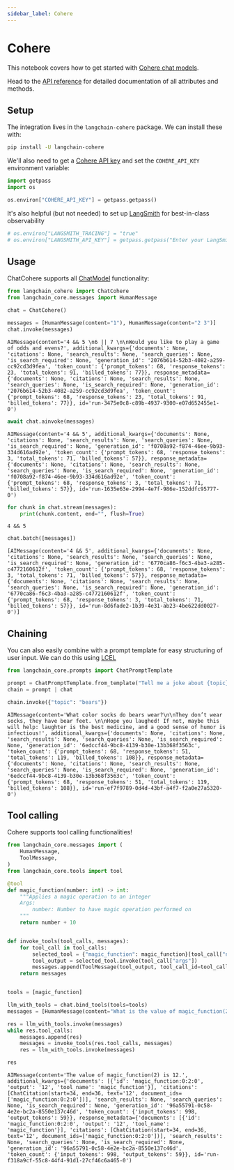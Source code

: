 ```yaml
---
sidebar_label: Cohere
---
```


# Cohere

This notebook covers how to get started with [Cohere chat models](https://cohere.com/chat).

Head to the [API reference](https://python.langchain.com/api_reference/community/chat_models/langchain_community.chat_models.cohere.ChatCohere.html) for detailed documentation of all attributes and methods.

## Setup

The integration lives in the `langchain-cohere` package. We can install these with:

```bash
pip install -U langchain-cohere
```

We'll also need to get a [Cohere API key](https://cohere.com/) and set the `COHERE_API_KEY` environment variable:


```python
import getpass
import os

os.environ["COHERE_API_KEY"] = getpass.getpass()
```

It's also helpful (but not needed) to set up [LangSmith](https://smith.langchain.com/) for best-in-class observability


```python
# os.environ["LANGSMITH_TRACING"] = "true"
# os.environ["LANGSMITH_API_KEY"] = getpass.getpass("Enter your LangSmith API key: ")
```

## Usage

ChatCohere supports all [ChatModel](/docs/how_to#chat-models) functionality:


```python
from langchain_cohere import ChatCohere
from langchain_core.messages import HumanMessage
```


```python
chat = ChatCohere()
```


```python
messages = [HumanMessage(content="1"), HumanMessage(content="2 3")]
chat.invoke(messages)
```



```output
AIMessage(content='4 && 5 \n6 || 7 \n\nWould you like to play a game of odds and evens?', additional_kwargs={'documents': None, 'citations': None, 'search_results': None, 'search_queries': None, 'is_search_required': None, 'generation_id': '2076b614-52b3-4082-a259-cc92cd3d9fea', 'token_count': {'prompt_tokens': 68, 'response_tokens': 23, 'total_tokens': 91, 'billed_tokens': 77}}, response_metadata={'documents': None, 'citations': None, 'search_results': None, 'search_queries': None, 'is_search_required': None, 'generation_id': '2076b614-52b3-4082-a259-cc92cd3d9fea', 'token_count': {'prompt_tokens': 68, 'response_tokens': 23, 'total_tokens': 91, 'billed_tokens': 77}}, id='run-3475e0c8-c89b-4937-9300-e07d652455e1-0')
```



```python
await chat.ainvoke(messages)
```



```output
AIMessage(content='4 && 5', additional_kwargs={'documents': None, 'citations': None, 'search_results': None, 'search_queries': None, 'is_search_required': None, 'generation_id': 'f0708a92-f874-46ee-9b93-334d616ad92e', 'token_count': {'prompt_tokens': 68, 'response_tokens': 3, 'total_tokens': 71, 'billed_tokens': 57}}, response_metadata={'documents': None, 'citations': None, 'search_results': None, 'search_queries': None, 'is_search_required': None, 'generation_id': 'f0708a92-f874-46ee-9b93-334d616ad92e', 'token_count': {'prompt_tokens': 68, 'response_tokens': 3, 'total_tokens': 71, 'billed_tokens': 57}}, id='run-1635e63e-2994-4e7f-986e-152ddfc95777-0')
```



```python
for chunk in chat.stream(messages):
    print(chunk.content, end="", flush=True)
```
```output
4 && 5
```

```python
chat.batch([messages])
```



```output
[AIMessage(content='4 && 5', additional_kwargs={'documents': None, 'citations': None, 'search_results': None, 'search_queries': None, 'is_search_required': None, 'generation_id': '6770ca86-f6c3-4ba3-a285-c4772160612f', 'token_count': {'prompt_tokens': 68, 'response_tokens': 3, 'total_tokens': 71, 'billed_tokens': 57}}, response_metadata={'documents': None, 'citations': None, 'search_results': None, 'search_queries': None, 'is_search_required': None, 'generation_id': '6770ca86-f6c3-4ba3-a285-c4772160612f', 'token_count': {'prompt_tokens': 68, 'response_tokens': 3, 'total_tokens': 71, 'billed_tokens': 57}}, id='run-8d6fade2-1b39-4e31-ab23-4be622dd0027-0')]
```


## Chaining

You can also easily combine with a prompt template for easy structuring of user input. We can do this using [LCEL](/oss/concepts/lcel)


```python
from langchain_core.prompts import ChatPromptTemplate

prompt = ChatPromptTemplate.from_template("Tell me a joke about {topic}")
chain = prompt | chat
```


```python
chain.invoke({"topic": "bears"})
```



```output
AIMessage(content='What color socks do bears wear?\n\nThey don’t wear socks, they have bear feet. \n\nHope you laughed! If not, maybe this will help: laughter is the best medicine, and a good sense of humor is infectious!', additional_kwargs={'documents': None, 'citations': None, 'search_results': None, 'search_queries': None, 'is_search_required': None, 'generation_id': '6edccf44-9bc8-4139-b30e-13b368f3563c', 'token_count': {'prompt_tokens': 68, 'response_tokens': 51, 'total_tokens': 119, 'billed_tokens': 108}}, response_metadata={'documents': None, 'citations': None, 'search_results': None, 'search_queries': None, 'is_search_required': None, 'generation_id': '6edccf44-9bc8-4139-b30e-13b368f3563c', 'token_count': {'prompt_tokens': 68, 'response_tokens': 51, 'total_tokens': 119, 'billed_tokens': 108}}, id='run-ef7f9789-0d4d-43bf-a4f7-f2a0e27a5320-0')
```


## Tool calling

Cohere supports tool calling functionalities!


```python
from langchain_core.messages import (
    HumanMessage,
    ToolMessage,
)
from langchain_core.tools import tool
```


```python
@tool
def magic_function(number: int) -> int:
    """Applies a magic operation to an integer
    Args:
        number: Number to have magic operation performed on
    """
    return number + 10


def invoke_tools(tool_calls, messages):
    for tool_call in tool_calls:
        selected_tool = {"magic_function": magic_function}[tool_call["name"].lower()]
        tool_output = selected_tool.invoke(tool_call["args"])
        messages.append(ToolMessage(tool_output, tool_call_id=tool_call["id"]))
    return messages


tools = [magic_function]
```


```python
llm_with_tools = chat.bind_tools(tools=tools)
messages = [HumanMessage(content="What is the value of magic_function(2)?")]
```


```python
res = llm_with_tools.invoke(messages)
while res.tool_calls:
    messages.append(res)
    messages = invoke_tools(res.tool_calls, messages)
    res = llm_with_tools.invoke(messages)

res
```



```output
AIMessage(content='The value of magic_function(2) is 12.', additional_kwargs={'documents': [{'id': 'magic_function:0:2:0', 'output': '12', 'tool_name': 'magic_function'}], 'citations': [ChatCitation(start=34, end=36, text='12', document_ids=['magic_function:0:2:0'])], 'search_results': None, 'search_queries': None, 'is_search_required': None, 'generation_id': '96a55791-0c58-4e2e-bc2a-8550e137c46d', 'token_count': {'input_tokens': 998, 'output_tokens': 59}}, response_metadata={'documents': [{'id': 'magic_function:0:2:0', 'output': '12', 'tool_name': 'magic_function'}], 'citations': [ChatCitation(start=34, end=36, text='12', document_ids=['magic_function:0:2:0'])], 'search_results': None, 'search_queries': None, 'is_search_required': None, 'generation_id': '96a55791-0c58-4e2e-bc2a-8550e137c46d', 'token_count': {'input_tokens': 998, 'output_tokens': 59}}, id='run-f318a9cf-55c8-44f4-91d1-27cf46c6a465-0')
```
